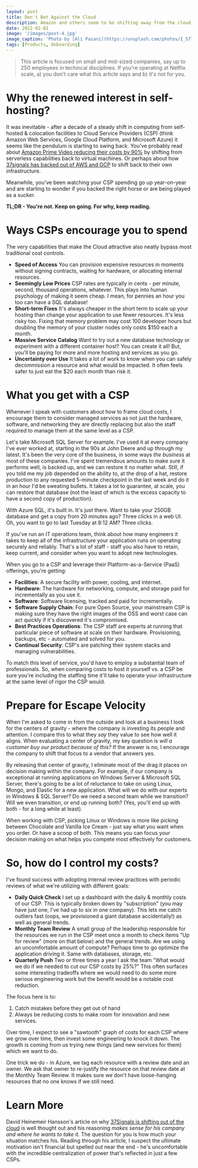 ```yaml
---
layout: post
title: Don't Bet Against the Cloud
description: Amazon and others seem to be shifting away from the cloud to self-hosted, owned hardware in data centers - what's going on?
date: 2022-02-01
image: '/images/post-4.jpg'
image_caption: 'Photo by [Ali Pazani](https://unsplash.com/photos/I_S774RnI3g) on [Unsplash](https://unsplash.com/)'
tags: [Products, Onboarding]
---
```


> This article is focused on small and mid-sized companies, say up to 250 employees in techincal disciplines.
> If you're operating at Netflix scale, a) you don't care what this article says and b) it's not for you.

# Why the renewed interest in self-hosting?

It was inevitable - after a decade of a steady shift in computing from self-hosted & colocation facilities
to Cloud Service Providers (CSP) (think Amazon Web Services, Google Cloud Platform, and Microsoft Azure) it seems like
the pendulum is starting to swing back.  You've probably read about [Amazon Prime Video reducing their costs by 90%](https://www.primevideotech.com/video-streaming/scaling-up-the-prime-video-audio-video-monitoring-service-and-reducing-costs-by-90)
by shifting from serverless capabilities back to virtual machines.
Or perhaps about how [37signals has backed out of AWS and GCP](https://world.hey.com/dhh/why-we-re-leaving-the-cloud-654b47e0) 
to shift back to their own infrastructure.  

Meanwhile, you've been watching your CSP spending go up year-on-year and are starting to wonder if you
backed the right horse or are being played as a sucker.

**TL;DR - You're not.  Keep on going.  For why, keep reading.**

# Ways CSPs encourage you to spend

The very capabilities that make the Cloud attractive also neatly bypass most traditional cost controls.

* **Speed of Access** You can provision expensive resources in moments without signing contracts,
waiting for hardware, or allocating internal resources.
* **Seemingly Low Prices** CSP rates are typically in cents - per minute, second, thousand operations,
whatever.  This plays into human psychology of making it seem cheap. I mean, for pennies an hour
you too can have a SQL database!
* **Short-term Fixes** It's always cheaper in the short term to scale up your hosting than change your
application to use fewer resources.  It's less risky too.  Fixing that memory problem may cost 100 developer
hours but doubling the memory of your cluster nodes only costs $150 each a month.
* **Massive Service Catalog** Want to try out a new database technology or experiment with a different
container host? You can create it all! But, you'll be paying for more and more hosting and services as you go.
* **Uncertainty over Use** It takes a lot of work to know when you can safely decommission a resource
and what would be impacted.  It often feels safer to just eat the $20 each month than risk it.

# What you get with a CSP

Whenever I speak with customers about how to frame cloud costs, I encourage them to consider managed services as not
just the hardware, software, and networking they are directly replacing but also the staff required to 
manage them at the same level as a CSP.

Let's take Microsoft SQL Server for example.  I've used it at every company I've ever worked at, starting
in the 90s at John Deere and up through my latest.  It's been the very core of the business, in some ways
*the business* at most of these companies.  I've spent tremendous amounts to make sure it performs well,
is backed up, and we can restore it no matter what.  Still, if you told me my job depended on the ability
to, at the drop of a hat, restore production to any requested 5-minute checkpoint in the last week and
do it in an hour I'd be sweating bullets.  It takes a lot to guarantee, at scale, you can restore that
database (not the least of which is the excess capacity to have a second copy of production).

With Azure SQL, it's built in.  It's just there.  Want to take your 250GB database and get a copy from
20 minutes ago?  Three clicks in a web UI.  Oh, you want to go to last Tuesday at 8:12 AM?  Three clicks.

If you've run an IT operations team, think about how many engineers it takes to keep all of the infrastructure
your application runs on operating securely and reliably.  That's a lot of staff - staff you also have
to retain, keep current, and consider when you want to adopt new technologies.

When you go to a CSP and leverage their Platform-as-a-Service (PaaS) offerings, you're getting:

* **Facilities**: A secure facility with power, cooling, and internet.
* **Hardware**: The hardware for networking, compute, and storage paid for incrementally as you use it.
* **Software**: Software licensing, tracked and paid for incrementally.  
* **Software Supply Chain**: For pure Open Source, your mainstream CSP is making sure they have the right
images of the OSS and worst case can act quickly if it's discovered it's compromised.  
* **Best Practices Operations**: The CSP staff are experts at running that particular piece of software at
scale on their hardware.  Provisioning, backups, etc - automated and solved for you.
* **Continual Security**: CSP's are patching their system stacks and managing vulnerabilities.

To match this level of service, you'd have to employ a substantial team of professionals.  So, when comparing
costs to host it yourself vs. a CSP be sure you're including the staffing time it'll take to operate your
infrastructure at the same level of rigor the CSP would.

# Prepare for Escape Velocity

When I'm asked to come in from the outside and look at a business I look for the centers of gravity -
where the company is investing its people and attention.  I compare this to what they *say* they value to
see how well it aligns.  When evaluating a center of gravity, my key question is _will a customer buy our 
product because of this?_  If the answer is no, I encourage the company to shift that focus to a vendor
that answers yes.

By releasing that center of gravity, I eliminate most of the drag it places on decision making within
the company.  For example, if our company is exceptional at running applications on Windows Server &
Microsoft SQL Server, there's going to be a lot of reluctance to take on using Linux, Mongo, and Elastic
for a new application.  What will we do with our experts in Windows & SQL Server?  Do we need a second
team while we transition?  Will we even transition, or end up running both? (Yes, you'll end up with both -
for a long while at least).  

When working with CSP, picking Linux or Windows is more like picking between Chocolate and Vanilla Ice
Cream - just say what you want when you order.  Or have a scoop of both.  This means you can focus your
decision making on what helps you compete most effectively for customers.

# So, how do I control my costs?

I've found success with adopting internal review practices with periodic reviews of what we're utilizing
with different goals:

* **Daily Quick Check** I set up a dashboard with the daily & monthly costs of our CSP.  This is typically
broken down by "subscription" (you may have just one, I've had up to six in one company).  This lets me catch
outliers fast (oops, we provisioned a giant database accidentally!) as well as general trends.
* **Monthly Team Review** A small group of the leadership responsible for the resources we run in the CSP meet
once a month to check items "Up for review" (more on that below) and the general trends.  Are we using an
uncomfortable amount of compute?  Perhaps time to go optimize the application driving it.  Same with databases,
storage, etc.
* **Quarterly Push** Two or three times a year I ask the team "What would we do if we needed to cut our CSP
costs by 25%?"  This often surfaces some interesting tradeoffs where we would need to do some more serious
engineering work but the benefit would be a notable cost reduction.

The focus here is to:

1. Catch mistakes before they get out of hand
2. Always be reducing costs to make room for innovation and new services.

Over time, I expect to see a "sawtooth" graph of costs for each CSP where we grow over time, then invest some
engineering to knock it down.  The growth is coming from us trying new things (and new services for them) which
we want to do.

One trick we do - in Azure, we tag each resource with a review date and an owner.  We ask that owner to re-justify the resource
on that review date at the Monthly Team Review.  It makes sure we don't have loose-hanging resources that
no one knows if we still need.

# Learn More

David Heinemeir Hansson's article on why [37Signals is shifting out of the cloud](https://world.hey.com/dhh/why-we-re-leaving-the-cloud-654b47e0) 
is well thought out and his reasoning _makes sense for his company and where he wants to take it._
The question for you is how much your situation matches his.  Reading through his article, I suspect
the ultimate motivation isn't financial but spelled out near the end - he's uncomfortable with the
incredible centralization of power that's reflected in just a few CSPs.

